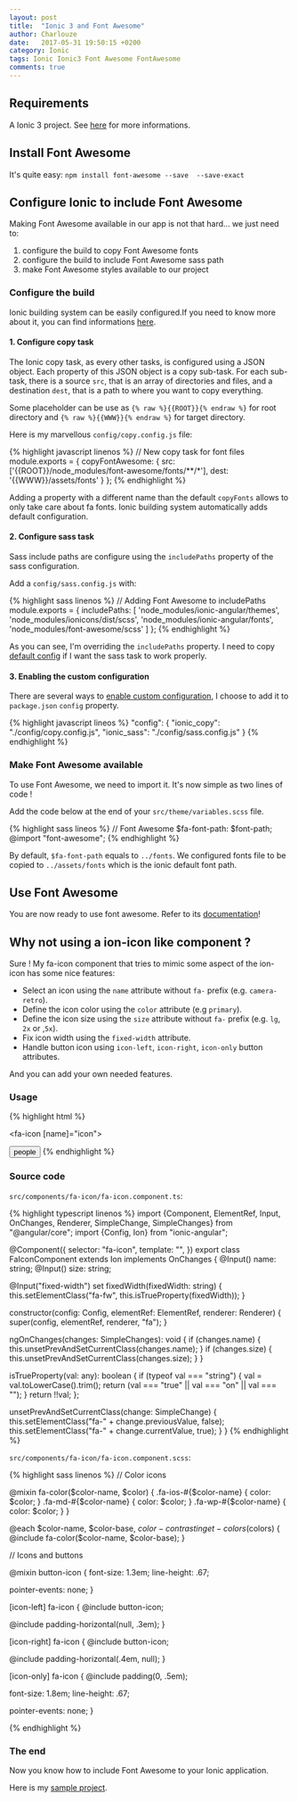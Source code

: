 ```yaml
---
layout: post
title:  "Ionic 3 and Font Awesome"
author: Charlouze
date:   2017-05-31 19:50:15 +0200
category: Ionic
tags: Ionic Ionic3 Font Awesome FontAwesome
comments: true
---
```


## Requirements

A Ionic 3 project. See [here](https://ionicframework.com/docs/intro/installation/) for more informations.

## Install Font Awesome

It's quite easy: `npm install font-awesome --save  --save-exact`

## Configure Ionic to include Font Awesome

Making Font Awesome available in our app is not that hard... we just need to:
1. configure the build to copy Font Awesome fonts
2. configure the build to include Font Awesome sass path
3. make Font Awesome styles available to our project

### Configure the build

Ionic building system can be easily configured.If you need to know more about it, you can find informations
[here](https://github.com/ionic-team/ionic-app-scripts).

#### 1. Configure copy task

The Ionic copy task, as every other tasks, is configured using a JSON object. Each property of this JSON object is a
copy sub-task. For each sub-task, there is a source `src`, that is an array of directories and files, and a destination
`dest`, that is a path to where you want to copy everything.

Some placeholder can be use as `{% raw %}{{ROOT}}{% endraw %}` for root directory and `{% raw %}{{WWW}}{% endraw %}` for
target directory.

Here is my marvellous `config/copy.config.js` file:

{% highlight javascript linenos %}
// New copy task for font files
module.exports = {
  copyFontAwesome: {
    src: ['{{ROOT}}/node_modules/font-awesome/fonts/**/*'],
    dest: '{{WWW}}/assets/fonts'
  }
};
{% endhighlight %}

Adding a property with a different name than the default `copyFonts` allows to only take care about fa fonts.
Ionic building system automatically adds default configuration.

#### 2. Configure sass task

Sass include paths are configure using the `includePaths` property of the sass configuration. 

Add a `config/sass.config.js` with:

{% highlight sass linenos %}
// Adding Font Awesome to includePaths
module.exports = {
  includePaths: [
    'node_modules/ionic-angular/themes',
    'node_modules/ionicons/dist/scss',
    'node_modules/ionic-angular/fonts',
    'node_modules/font-awesome/scss'
  ]
};
{% endhighlight %}

As you can see, I'm overriding the `includePaths` property.
I need to copy [default config](https://github.com/ionic-team/ionic-app-scripts/blob/master/config/sass.config.js#L43-L47)
if I want the sass task to work properly.

#### 3. Enabling the custom configuration

There are several ways to [enable custom configuration](https://github.com/ionic-team/ionic-app-scripts#overriding-config-files),
I choose to add it to `package.json` `config` property.

{% highlight javascript lineos %}
  "config": {
    "ionic_copy": "./config/copy.config.js",
    "ionic_sass": "./config/sass.config.js"
  }
{% endhighlight %}

### Make Font Awesome available

To use Font Awesome, we need to import it. It's now simple as two lines of code !

Add the code below at the end of your `src/theme/variables.scss` file.

{% highlight sass lineos %}
// Font Awesome
$fa-font-path: $font-path;
@import "font-awesome";
{% endhighlight %}

By default, `$fa-font-path` equals to `../fonts`. We configured fonts file to be copied to `../assets/fonts` which is
the ionic default font path.

## Use Font Awesome

You are now ready to use font awesome. Refer to its [documentation](http://fontawesome.io/examples/)!

## Why not using a ion-icon like component ?

Sure ! My fa-icon component that tries to mimic some aspect of the ion-icon has some nice features:

* Select an icon using the `name` attribute without `fa-` prefix (e.g. `camera-retro`).
* Define the icon color using the `color` attribute (e.g `primary`).
* Define the icon size using the `size` attribute without `fa-` prefix (e.g. `lg`, `2x` or ,`5x`).
* Fix icon width using the `fixed-width` attribute.
* Handle button icon using `icon-left`, `icon-right`, `icon-only` button attributes.

And you can add your own needed features.

### Usage

{% highlight html %}
<!-- basic usage -->
<fa-icon name="camera-retro"></fa-icon>
<!-- basic usage with color -->
<fa-icon name="camera-retro" color="danger"></fa-icon>
<!-- larger icons -->
<fa-icon name="camera-retro" size="4x"></fa-icon>
<!-- fixed width icons -->
<fa-icon name="camera-retro" fixed-width></fa-icon>
<!-- dynamic value -->
<fa-icon [name]="icon"></fa-icon>
<!-- buttons -->
<button ion-button icon-left>
  <fa-icon name="group"></fa-icon>
  people
</button>
{% endhighlight %}

### Source code

`src/components/fa-icon/fa-icon.component.ts`:

{% highlight typescript linenos %}
import {Component, ElementRef, Input, OnChanges, Renderer, SimpleChange, SimpleChanges} from "@angular/core";
import {Config, Ion} from "ionic-angular";

@Component({
  selector: "fa-icon",
  template: "",
})
export class FaIconComponent extends Ion implements OnChanges {
  @Input() name: string;
  @Input() size: string;

  @Input("fixed-width")
  set fixedWidth(fixedWidth: string) {
    this.setElementClass("fa-fw", this.isTrueProperty(fixedWidth));
  }

  constructor(config: Config, elementRef: ElementRef, renderer: Renderer) {
    super(config, elementRef, renderer, "fa");
  }

  ngOnChanges(changes: SimpleChanges): void {
    if (changes.name) {
      this.unsetPrevAndSetCurrentClass(changes.name);
    }
    if (changes.size) {
      this.unsetPrevAndSetCurrentClass(changes.size);
    }
  }

  isTrueProperty(val: any): boolean {
    if (typeof val === "string") {
      val = val.toLowerCase().trim();
      return (val === "true" || val === "on" || val === "");
    }
    return !!val;
  };

  unsetPrevAndSetCurrentClass(change: SimpleChange) {
    this.setElementClass("fa-" + change.previousValue, false);
    this.setElementClass("fa-" + change.currentValue, true);
  }
}
{% endhighlight %}

`src/components/fa-icon/fa-icon.component.scss`:

{% highlight sass linenos %}
// Color icons

@mixin fa-color($color-name, $color) {
  .fa-ios-#{$color-name} {
    color: $color;
  }
  .fa-md-#{$color-name} {
    color: $color;
  }
  .fa-wp-#{$color-name} {
    color: $color;
  }
}

@each $color-name, $color-base, $color-contrast in get-colors($colors) {
  @include fa-color($color-name, $color-base);
}

// Icons and buttons

@mixin button-icon {
  font-size: 1.3em;
  line-height: .67;

  pointer-events: none;
}

[icon-left] fa-icon {
  @include button-icon;

  @include padding-horizontal(null, .3em);
}

[icon-right] fa-icon {
  @include button-icon;

  @include padding-horizontal(.4em, null);
}

[icon-only] fa-icon {
  @include padding(0, .5em);

  font-size: 1.8em;
  line-height: .67;

  pointer-events: none;
}

{% endhighlight %}

### The end

Now you know how to include Font Awesome to your Ionic application.

Here is my [sample project](https://github.com/charlouze/ionic-font-awesome).
